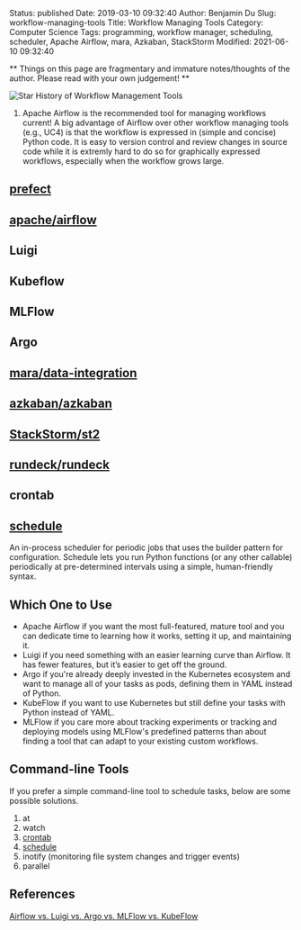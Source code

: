 Status: published
Date: 2019-03-10 09:32:40
Author: Benjamin Du
Slug: workflow-managing-tools
Title: Workflow Managing Tools
Category: Computer Science
Tags: programming, workflow manager, scheduling, scheduler, Apache Airflow, mara, Azkaban, StackStorm
Modified: 2021-06-10 09:32:40

**
Things on this page are fragmentary and immature notes/thoughts of the author.
Please read with your own judgement!
**

![Star History of Workflow Management Tools](https://miro.medium.com/max/1750/0*HEZDauOfLr0Def8D.png)

1. Apache Airflow is the recommended tool for managing workflows current!
    A big advantage of Airflow over other workflow managing tools (e.g., UC4)
    is that the workflow is expressed in (simple and concise) Python code. 
    It is easy to version control and review changes in source code 
    while it is extremly hard to do so for graphically expressed workflows,
    especially when the workflow grows large.

## [prefect](https://github.com/PrefectHQ/prefect)

## [apache/airflow](https://github.com/apache/airflow)

## Luigi

## Kubeflow

## MLFlow

## Argo

## [mara/data-integration](https://github.com/mara/data-integration)

## [azkaban/azkaban](https://github.com/azkaban/azkaban)

## [StackStorm/st2](https://github.com/StackStorm/st2)

## [rundeck/rundeck](https://github.com/rundeck/rundeck)

## crontab

## [schedule](https://github.com/dbader/schedule)

An in-process scheduler for periodic jobs that uses the builder pattern for configuration. 
Schedule lets you run Python functions (or any other callable) periodically 
at pre-determined intervals using a simple, human-friendly syntax.

## Which One to Use

 - Apache Airflow if you want the most full-featured, 
    mature tool and you can dedicate time to learning how it works, setting it up, and maintaining it.
- Luigi if you need something with an easier learning curve than Airflow. 
    It has fewer features, but it’s easier to get off the ground.
- Argo if you're already deeply invested in the Kubernetes ecosystem 
    and want to manage all of your tasks as pods, defining them in YAML instead of Python.
- KubeFlow if you want to use Kubernetes but still define your tasks with Python instead of YAML.
- MLFlow if you care more about tracking experiments or tracking and deploying models 
    using MLFlow's predefined patterns 
    than about finding a tool that can adapt to your existing custom workflows.


## Command-line Tools

If you prefer a simple command-line tool to schedule tasks, 
below are some possible solutions.

1. at
2. watch
3. [crontab](http://www.legendu.net/en/blog/schedule-task-using-crontab-in-linux)
4. [schedule](https://github.com/dbader/schedule)
4. inotify (monitoring file system changes and trigger events)
5. parallel

## References 

[Airflow vs. Luigi vs. Argo vs. MLFlow vs. KubeFlow](https://towardsdatascience.com/airflow-vs-luigi-vs-argo-vs-mlflow-vs-kubeflow-b3785dd1ed0c)